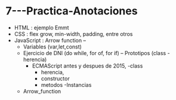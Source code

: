 # 7---Practica-Anotaciones
  - HTML : ejemplo Emmt 
  - CSS : flex grow, min-width, padding, entre otros 
  - JavaScript : Arrow function – 
      - Variables (var,let,const) 
      - Ejercicio de DNI (do while, for of, for if) 
      – Prototipos (class - herencia)
        - ECMAScript antes y despues de 2015, 
           -class
           - herencia, 
           - constructor 
           - metodos 
           -Instancias
      - Arrow_function
     

